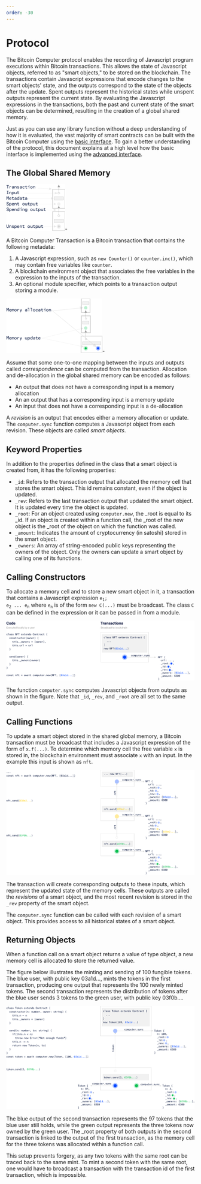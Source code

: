 ```yaml
---
order: -30
---
```


# Protocol

The Bitcoin Computer protocol enables the recording of Javascript program executions within Bitcoin transactions. This allows the state of Javascript objects, referred to as "smart objects," to be stored on the blockchain. The transactions contain Javascript expressions that encode changes to the smart objects' state, and the outputs correspond to the state of the objects after the update. Spent outputs represent the historical states while unspent outputs represent the current state. By evaluating the Javascript expressions in the transactions, both the past and current state of the smart objects can be determined, resulting in the creation of a global shared memory.

Just as you can use any library function without a deep understanding of how it is evaluated, the vast majority of smart contracts can be built with the Bitcoin Computer using the [basic interface](api/#basic). To gain a better understanding of the protocol, this document explains at a high level how the basic interface is implemented using the [advanced interface](api/#advanced).

## The Global Shared Memory

![](/static/legend@1x.png)-

A Bitcoin Computer Transaction is a Bitcoin transaction that contains the following metadata:
1. A Javascript expression, such as ``new Counter()`` or ``counter.inc()``, which may contain free variables like ``counter``.
2. A blockchain environment object that associates the free variables in the expression to the inputs of the transaction.
3. An optional module specifier, which points to a transaction output storing a module.

![We show corresponding input-output paris vertically aligned.](/static/memory@1x.png)-


Assume that some one-to-one mapping between the inputs and outputs called *correspondence* can be computed from the transaction. Allocation and de-allocation in the global shared memory can be encoded as follows:

* An output that does not have a corresponding input is a memory allocation
* An an output that has a corresponding input is a memory update
* An input that does not have a corresponding input is a de-allocation

A *revision* is an output that encodes either a memory allocation or update. The ``computer.sync`` function computes a Javascript object from each revision. These objects are called *smart objects*.

## Keyword Properties

In addition to the properties defined in the class that a smart object is created from, it has the following properties:

* ``_id``: Refers to the transaction output that allocated the memory cell that stores the smart object. This id remains constant, even if the object is updated.
* ``_rev``: Refers to the last transaction output that updated the smart object. It is updated every time the object is updated.
* ``_root``: For an object created using ``computer.new``, the _root is equal to its _id. If an object is created within a function call, the _root of the new object is the _root of the object on which the function was called.
* ``_amount``: Indicates the amount of cryptocurrency (in satoshi) stored in the smart object.
* ``_owners``: An array of string-encoded public keys representing the owners of the object. Only the owners can update a smart object by calling one of its functions.

## Calling Constructors

To allocate a memory cell and to store a new smart object in it, a transaction that contains a Javascript expression <code>e<sub>1</sub>; e<sub>2</sub> ... e<sub>n</sub></code> where <code>e<sub>n</sub></code> is of the form ``new C(...)`` must be broadcast. The class ``C`` can be defined in the expression or it can be passed in from a module.

![](/static/nft-create@1x.png)

The function ``computer.sync`` computes Javascript objects from outputs as shown in the figure. Note that ``_id``, ``_rev``, and ``_root`` are all set to the same output.

## Calling Functions

To update a smart object stored in the shared global memory, a Bitcoin transaction must be broadcast that includes a Javascript expression of the form of ``x.f(...)``. To determine which memory cell the free variable ``x`` is stored in, the blockchain environment must associate ``x`` with an input. In the example this input is shown as ``nft``.

![](/static/nft-update@1x.png)

The transaction will create corresponding outputs to these inputs, which represent the updated state of the memory cells. These outputs are called the *revisions* of a smart object, and the most recent revision is stored in the ``_rev`` property of the smart object.

The ``computer.sync`` function can be called with each revision of a smart object. This provides access to all historical states of a smart object.

## Returning Objects

When a function call on a smart object returns a value of type object, a new memory cell is allocated to store the returned value.

The figure below illustrates the minting and sending of 100 fungible tokens. The blue user, with public key 03a1d..., mints the tokens in the first transaction, producing one output that represents the 100 newly minted tokens. The second transaction represents the distribution of tokens after the blue user sends 3 tokens to the green user, with public key 03f0b....

![](/static/ft-create@1x.png)

The blue output of the second transaction represents the 97 tokens that the blue user still holds, while the green output represents the three tokens now owned by the green user. The _root property of both outputs in the second transaction is linked to the output of the first transaction, as the memory cell for the three tokens was allocated within a function call.

This setup prevents forgery, as any two tokens with the same root can be traced back to the same mint. To mint a second token with the same root, one would have to broadcast a transaction with the transaction id of the first transaction, which is impossible.

<!-- ## Passing Objects as Arguments

Swap

## Creating Sub Objects

Game -->
